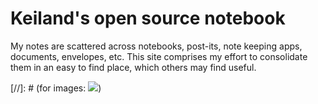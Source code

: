 Keiland's open source notebook
=======

  My notes are scattered across notebooks, post-its, note keeping apps, documents, envelopes, etc. This site comprises my effort to consolidate them in an easy to find place, which others may find useful. 


[//]: # (for images: ![](http://placekitten.com/g/250/250))



